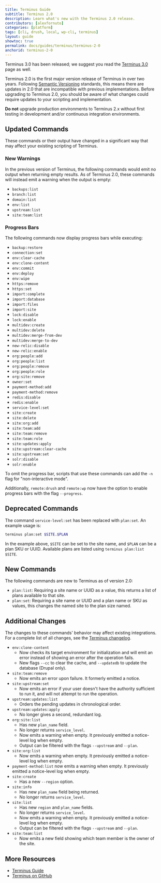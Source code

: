 ```yaml
---
title: Terminus Guide
subtitle: Terminus 2.0
description: Learn what's new with the Terminus 2.0 release.
contributors: [alexfornuto]
categories: [platform]
tags: [cli, drush, local, wp-cli, terminus]
layout: guide
showtoc: true
permalink: docs/guides/terminus/terminus-2-0
anchorid: terminus-2-0
---
```


<Alert title="Note" type="info" >

Terminus 3.0 has been released; we suggest you read the [Terminus 3.0](/guides/terminus/terminus-3-0) page as well.

</Alert>

Terminus 2.0 is the first major version release of Terminus in over two years. Following [Semantic Versioning](https://semver.org/) standards, this means there are updates in 2.0 that are incompatible with previous implementations. Before upgrading to Terminus 2.0, you should be aware of what changes could require updates to your scripting and implementation.

<Alert title="Warning" type="danger">

**Do not** upgrade production environments to Terminus 2.x without first testing in development and/or continuous integration environments.

</Alert>

## Updated Commands

These commands or their output have changed in a significant way that may affect your existing scripting of Terminus.

### New Warnings

In the previous version of Terminus, the following commands would emit no output when returning empty results. As of Terminus 2.0, these commands will instead emit a warning when the output is empty:

 - `backups:list`
 - `branch:list`
 - `domain:list`
 - `env:list`
 - `upstream:list`
 - `site:team:list`

### Progress Bars

The following commands now display progress bars while executing:

 - `backup:restore`
 - `connection:set`
 - `env:clear-cache`
 - `env:clone-content`
 - `env:commit`
 - `env:deploy`
 - `env:wipe`
 - `https:remove`
 - `https:set`
 - `import:complete`
 - `import:database`
 - `import:files`
 - `import:site`
 - `lock:disable`
 - `lock:enable`
 - `multidev:create`
 - `multidev:delete`
 - `multidev:merge-from-dev`
 - `multidev:merge-to-dev`
 - `new-relic:disable`
 - `new-relic:enable`
 - `org:people:add`
 - `org:people:list`
 - `org:people:remove`
 - `org:people:role `
 - `org:site:remove`
 - `owner:set`
 - `payment-method:add`
 - `payment-method:remove`
 - `redis:disable`
 - `redis:enable`
 - `service-level:set`
 - `site:create`
 - `site:delete`
 - `site:org:add`
 - `site:team:add`
 - `site:team:remove`
 - `site:team:role`
 - `site:updates:apply`
 - `site:upstream:clear-cache`
 - `site:upstream:set`
 - `solr:disable`
 - `solr:enable`

To omit the progress bar, scripts that use these commands can add the `-n` flag for "non-interactive mode".

Additionally, `remote:drush` and `remote:wp` now have the option to enable progress bars with the flag `--progress`.

## Deprecated Commands

The command `service-level:set` has been replaced with `plan:set`. An example usage is:

```bash
terminus plan:set $SITE.$PLAN
```

In the example above, `$SITE` can be set to the site name, and `$PLAN` can be a plan SKU or UUID. Available plans are listed using `terminus plan:list $SITE`.

## New Commands

The following commands are new to Terminus as of version 2.0:

 - `plan:list`: Requiring a site name or UUID as a value, this returns a list of plans available to that site.
 - `plan:set`: Requiring a site name or UUID and a plan name or SKU as values, this changes the named site to the plan size named.

## Additional Changes

The changes to these commands' behavior may affect existing integrations. For a complete list of all changes, see the [Terminus changelog](/guides/terminus/updates/#changelog).

 - `env:clone-content`
   - Now checks its target environment for initialization and will emit an error instead of showing an error after the operation fails.
   - New flags `--cc` to clear the cache, and `--updatedb` to update the database (Drupal only).
 - `site:team:remove`
   - Now emits an error upon failure. It formerly emitted a notice.
 - `site:upstream:set`
   - Now emits an error if your user doesn't have the authority sufficient to run it, and will not attempt to run the operation.
 - `upstream:updates:list`
   - Orders the pending updates in chronological order.
 - `upstream:updates:apply`
   - No longer gives a second, redundant log.
 - `org:site:list`
   - Has new `plan_name` field.
   - No longer returns `service_level`.
   - Now emits a warning when empty. It previously emitted a notice-level log when empty.
   - Output can be filtered with the flags `--upstream` and `--plan`.
 - `site:org:list`
   - Now emits a warning when empty. It previously emitted a notice-level log when empty.
 - `payment-method:list` now emits a warning when empty. It previously emitted a notice-level log when empty.
 - `site:create`
   - Has a new `--region` option.
 - `site:info`
   - Has new `plan_name` field being returned.
   - No longer returns `service_level`.
 - `site:list`
   - Has new `region` and `plan_name` fields.
   - No longer returns `service_level`.
   - Now emits a warning when empty. It previously emitted a notice-level log when empty.
   - Output can be filtered with the flags `--upstream` and `--plan`.
 - `site:team:list`
   - Now emits a new field showing which team member is the owner of the site.

## More Resources

 - [Terminus Guide](/guides/terminus)
 - [Terminus on GitHub](https://github.com/pantheon-systems/terminus)

